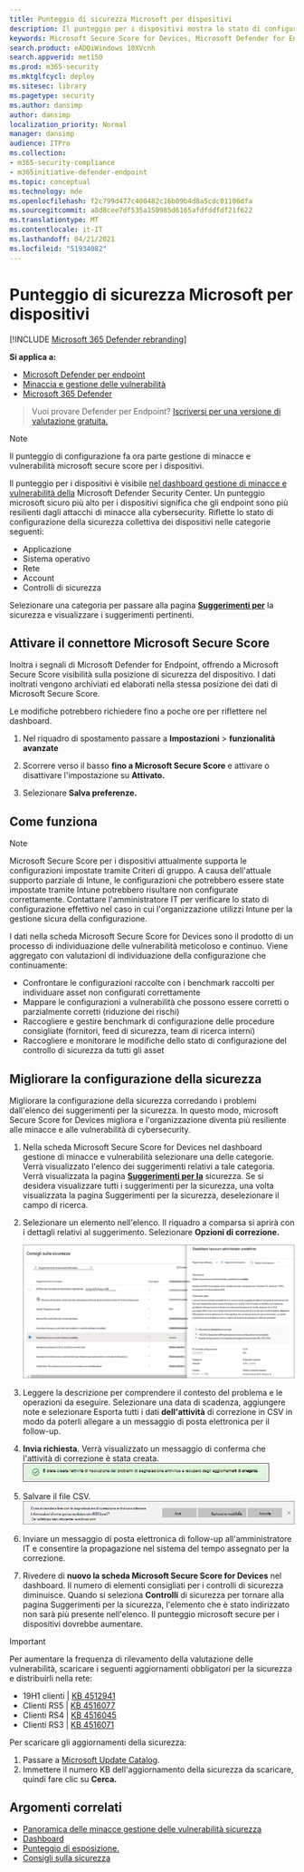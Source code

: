 ```yaml
---
title: Punteggio di sicurezza Microsoft per dispositivi
description: Il punteggio per i dispositivi mostra lo stato di configurazione della sicurezza collettiva dei dispositivi tra applicazioni, sistema operativo, rete, account e controlli di sicurezza.
keywords: Microsoft Secure Score for Devices, Microsoft Defender for Endpoint Microsoft Secure Score for Devices, secure score, configuration score, gestione di minacce e vulnerabilità, security controls, improvement opportunities, security configuration score over time, security posture, baseline
search.product: eADQiWindows 10XVcnh
search.appverid: met150
ms.prod: m365-security
ms.mktglfcycl: deploy
ms.sitesec: library
ms.pagetype: security
ms.author: dansimp
author: dansimp
localization_priority: Normal
manager: dansimp
audience: ITPro
ms.collection:
- m365-security-compliance
- m365initiative-defender-endpoint
ms.topic: conceptual
ms.technology: mde
ms.openlocfilehash: f2c799d477c400482c16b09b4d8a5cdc01106dfa
ms.sourcegitcommit: a8d8cee7df535a150985d6165afdfddfdf21f622
ms.translationtype: MT
ms.contentlocale: it-IT
ms.lasthandoff: 04/21/2021
ms.locfileid: "51934082"
---
```

# <a name="microsoft-secure-score-for-devices"></a>Punteggio di sicurezza Microsoft per dispositivi

[!INCLUDE [Microsoft 365 Defender rebranding](../../includes/microsoft-defender.md)]

**Si applica a:**

- [Microsoft Defender per endpoint](https://go.microsoft.com/fwlink/?linkid=2154037)
- [Minaccia e gestione delle vulnerabilità](next-gen-threat-and-vuln-mgt.md)
- [Microsoft 365 Defender](https://go.microsoft.com/fwlink/?linkid=2118804)

> Vuoi provare Defender per Endpoint? [Iscriversi per una versione di valutazione gratuita.](https://www.microsoft.com/microsoft-365/windows/microsoft-defender-atp?ocid=docs-wdatp-pullalerts-abovefoldlink) 


>[!NOTE]
> Il punteggio di configurazione fa ora parte gestione di minacce e vulnerabilità microsoft secure score per i dispositivi.

Il punteggio per i dispositivi è visibile [nel dashboard gestione di minacce e vulnerabilità della](tvm-dashboard-insights.md) Microsoft Defender Security Center. Un punteggio microsoft sicuro più alto per i dispositivi significa che gli endpoint sono più resilienti dagli attacchi di minacce alla cybersecurity. Riflette lo stato di configurazione della sicurezza collettiva dei dispositivi nelle categorie seguenti:

- Applicazione
- Sistema operativo
- Rete
- Account
- Controlli di sicurezza

Selezionare una categoria per passare alla pagina [**Suggerimenti per**](tvm-security-recommendation.md) la sicurezza e visualizzare i suggerimenti pertinenti.

## <a name="turn-on-the-microsoft-secure-score-connector"></a>Attivare il connettore Microsoft Secure Score

Inoltra i segnali di Microsoft Defender for Endpoint, offrendo a Microsoft Secure Score visibilità sulla posizione di sicurezza del dispositivo. I dati inoltrati vengono archiviati ed elaborati nella stessa posizione dei dati di Microsoft Secure Score.

Le modifiche potrebbero richiedere fino a poche ore per riflettere nel dashboard.

1. Nel riquadro di spostamento passare a **Impostazioni**  >  **funzionalità avanzate** 

2. Scorrere verso il basso **fino a Microsoft Secure Score** e attivare o disattivare l'impostazione su **Attivato.**

3. Selezionare **Salva preferenze.**

## <a name="how-it-works"></a>Come funziona

>[!NOTE]
> Microsoft Secure Score per i dispositivi attualmente supporta le configurazioni impostate tramite Criteri di gruppo. A causa dell'attuale supporto parziale di Intune, le configurazioni che potrebbero essere state impostate tramite Intune potrebbero risultare non configurate correttamente. Contattare l'amministratore IT per verificare lo stato di configurazione effettivo nel caso in cui l'organizzazione utilizzi Intune per la gestione sicura della configurazione.

I dati nella scheda Microsoft Secure Score for Devices sono il prodotto di un processo di individuazione delle vulnerabilità meticoloso e continuo. Viene aggregato con valutazioni di individuazione della configurazione che continuamente:

- Confrontare le configurazioni raccolte con i benchmark raccolti per individuare asset non configurati correttamente
- Mappare le configurazioni a vulnerabilità che possono essere corretti o parzialmente corretti (riduzione dei rischi)
- Raccogliere e gestire benchmark di configurazione delle procedure consigliate (fornitori, feed di sicurezza, team di ricerca interni)
- Raccogliere e monitorare le modifiche dello stato di configurazione del controllo di sicurezza da tutti gli asset

## <a name="improve-your-security-configuration"></a>Migliorare la configurazione della sicurezza

Migliorare la configurazione della sicurezza corredando i problemi dall'elenco dei suggerimenti per la sicurezza. In questo modo, microsoft Secure Score for Devices migliora e l'organizzazione diventa più resiliente alle minacce e alle vulnerabilità di cybersecurity.

1. Nella scheda Microsoft Secure Score for Devices nel dashboard gestione di minacce e vulnerabilità selezionare una delle categorie. Verrà visualizzato l'elenco dei suggerimenti relativi a tale categoria. Verrà visualizzata la pagina [**Suggerimenti per la**](tvm-security-recommendation.md) sicurezza. Se si desidera visualizzare tutti i suggerimenti per la sicurezza, una volta visualizzata la pagina Suggerimenti per la sicurezza, deselezionare il campo di ricerca.

2. Selezionare un elemento nell'elenco. Il riquadro a comparsa si aprirà con i dettagli relativi al suggerimento. Selezionare **Opzioni di correzione.**

   ![Suggerimenti sulla sicurezza correlati ai controlli di sicurezza](images/tvm_security_controls.png)

3. Leggere la descrizione per comprendere il contesto del problema e le operazioni da eseguire. Selezionare una data di scadenza, aggiungere note e selezionare Esporta tutti i dati **dell'attività** di correzione in CSV in modo da poterli allegare a un messaggio di posta elettronica per il follow-up.

4. **Invia richiesta**. Verrà visualizzato un messaggio di conferma che l'attività di correzione è stata creata.
   ![Conferma creazione attività di correzione](images/tvm_remediation_task_created.png)

5. Salvare il file CSV.
   ![Salvare il file csv](images/tvm_save_csv_file.png)

6. Inviare un messaggio di posta elettronica di follow-up all'amministratore IT e consentire la propagazione nel sistema del tempo assegnato per la correzione.

7. Rivedere di **nuovo la scheda Microsoft Secure Score for Devices** nel dashboard. Il numero di elementi consigliati per i controlli di sicurezza diminuisce. Quando si seleziona **Controlli** di  sicurezza per tornare alla pagina Suggerimenti per la sicurezza, l'elemento che è stato indirizzato non sarà più presente nell'elenco. Il punteggio microsoft secure per i dispositivi dovrebbe aumentare.

>[!IMPORTANT]
>Per aumentare la frequenza di rilevamento della valutazione delle vulnerabilità, scaricare i seguenti aggiornamenti obbligatori per la sicurezza e distribuirli nella rete:
>- 19H1 clienti | [KB 4512941](https://support.microsoft.com/help/4512941/windows-10-update-kb4512941)
>- Clienti RS5 | [KB 4516077](https://support.microsoft.com/help/4516077/windows-10-update-kb4516077)
>- Clienti RS4 | [KB 4516045](https://support.microsoft.com/help/4516045/windows-10-update-kb4516045)
>- Clienti RS3 | [KB 4516071](https://support.microsoft.com/help/4516071/windows-10-update-kb4516071)
>
>Per scaricare gli aggiornamenti della sicurezza:
>1. Passare a [Microsoft Update Catalog](https://www.catalog.update.microsoft.com/home.aspx).
>2. Immettere il numero KB dell'aggiornamento della sicurezza da scaricare, quindi fare clic su **Cerca.**  

## <a name="related-topics"></a>Argomenti correlati

- [Panoramica delle minacce gestione delle vulnerabilità sicurezza](next-gen-threat-and-vuln-mgt.md)
- [Dashboard](tvm-dashboard-insights.md)
- [Punteggio di esposizione.](tvm-exposure-score.md)
- [Consigli sulla sicurezza](tvm-security-recommendation.md)
